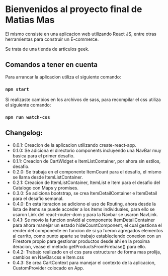 # Bienvenidos al proyecto final de Matias Mas

El mismo consiste en una aplicacion web utilizando React JS, entre otras herramientas para construir un E-commerce.

Se trata de una tienda de articulos geek.

## Comandos a tener en cuenta

Para arrancar la aplicacion utiliza el siguiente comando:
### `npm start`

Si realizaste cambios en los archivos de sass, para recompilar el css utiliza el siguiente comando:
### `npm run watch-css` 

## Changelog:

- 0.0.1: Creacion de la aplicacion utilizando create-react-app.
- 0.1.0: Se adiciona el directorio components incluyendo una NavBar muy basica para el primer desafio.
- 0.1.1: Creacion de CartWidget e ItemListContainer, por ahora sin estilos, desafio.
- 0.2.0: Se trabaja en el componente ItemCount para el desafio, el mismo se llama desde ItemListContainer. 
- 0.2.1: Creacion de ItemListContainer, ItemList e Item para el desafio del Catalogo con Maps y promises.
- 0.3.0: Se adiciona bootstrap, se crea ItemDetailContainer e ItemDetail para el desafio semanal.
- 0.4.0: En esta iteracion se adiciono el uso de Routing, ahora desde la lista de items se puede acceder a los items individuales, para ello se usaron Link del react-router-dom y para la Navbar se usaron NavLink.
- 0.4.1: Se movio la funcion onAdd al componente ItemDetailContainer para ahora manejar un estado hideCountComponent, el cual gestiona el render del componente en funcion de si ya fueron agregados elementos al carrito, como punto aparte se trabajo estableciendo conexion con un Firestore propio para gestionar productos desde ahi en la proxima iteracion, vease el metodo getProductsFromFirebase() para ello.
- 0.4.2: Trabajo realizado en el css para estructurar de forma mas prolija, cambios en NavBar.css e Item.css
- 0.4.3: Se crea CartContext para manejar el contexto de la aplicacion, CustomProvider colocado en App.